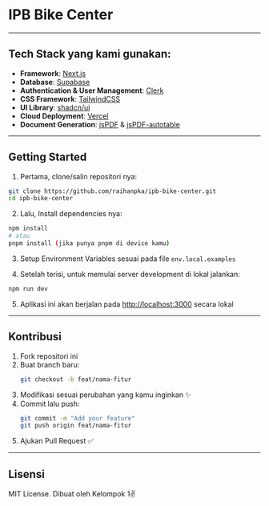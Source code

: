 # IPB Bike Center

---

## Tech Stack yang kami gunakan:

- **Framework**: [Next.js](https://nextjs.org/)
- **Database**: [Supabase](https://supabase.com)
- **Authentication & User Management**: [Clerk](https://clerk.com)
- **CSS Framework**: [TailwindCSS](https://tailwindcss.com/)
- **UI Library**: [shadcn/ui](https://ui.shadcn.com/)
- **Cloud Deployment**: [Vercel](https://vercel.com/)
- **Document Generation**: [jsPDF](https://www.npmjs.com/package/jspdf) & [jsPDF-autotable](https://www.npmjs.com/package/jspdf-autotable)

---

## Getting Started

1. Pertama, clone/salin repositori nya:

```bash
git clone https://github.com/raihanpka/ipb-bike-center.git
cd ipb-bike-center
```

2. Lalu, Install dependencies nya:

```bash
npm install 
# atau
pnpm install (jika punya pnpm di device kamu)
```

3. Setup Environment Variables sesuai pada file `env.local.examples`

4. Setelah terisi, untuk memulai server development di lokal jalankan:

```bash
npm run dev
```

5. Aplikasi ini akan berjalan pada [http://localhost:3000](http://localhost:3000) secara lokal

---

## Kontribusi

1. Fork repositori ini
2. Buat branch baru:
   ```bash
   git checkout -b feat/nama-fitur
   ```
3. Modifikasi sesuai perubahan yang kamu inginkan ✨
4. Commit lalu push:
   ```bash
   git commit -m "Add your feature"
   git push origin feat/nama-fitur
   ```
5. Ajukan Pull Request ✅

---

## Lisensi

MIT License. Dibuat oleh Kelompok 1✌️
